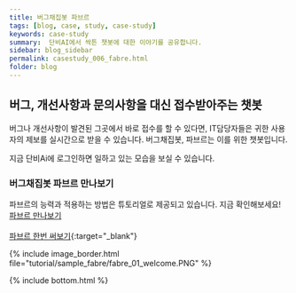 ```yaml
---
title: 버그채집봇 파브르
tags: [blog, case, study, case-study]
keywords: case-study
summary:  단비AI에서 싹튼 챗봇에 대한 이야기를 공유합니다.
sidebar: blog_sidebar
permalink: casestudy_006_fabre.html
folder: blog
---
```



## 버그, 개선사항과 문의사항을 대신 접수받아주는 챗봇
버그나 개선사항이 발견된 그곳에서 바로 접수를 할 수 있다면, IT담당자들은 귀한 사용자의 제보를 실시간으로 받을 수 있습니다.
버그채집봇, 파브르는 이를 위한 챗봇입니다.

지금 단비Ai에 로그인하면 일하고 있는 모습을 보실 수 있습니다.

### 버그채집봇 파브르 만나보기
파브르의 능력과 적용하는 방법은 튜토리얼로 제공되고 있습니다.
지금 확인해보세요!
[파브르 만나보기](https://doc.danbee.ai/advanced_bug_hunting_fabre.html) <br/><br/>
[파브르 한번 써보기](https://frogue.danbee.ai/?chatbot_id=4064be4c-a3d1-4663-aa2e-ca9d2d852518){:target="_blank"}<br/>

{% include image_border.html file="tutorial/sample_fabre/fabre_01_welcome.PNG" %}



{% include bottom.html %}